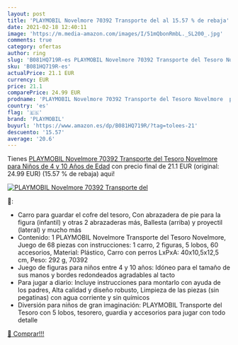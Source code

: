 ```yaml
---
layout: post
title: 'PLAYMOBIL Novelmore 70392 Transporte del al 15.57 % de rebaja'
date: 2021-02-18 12:40:11
image: 'https://m.media-amazon.com/images/I/51mQbonRmbL._SL200_.jpg'
comments: true
category: ofertas
author: ring
slug: 'B081HQ719R-es PLAYMOBIL Novelmore 70392 Transporte del Tesoro Novelmore...'
sku: 'B081HQ719R-es'
actualPrice: 21.1 EUR
currency: EUR
price: 21.1
comparePrice: 24.99 EUR
prodname: 'PLAYMOBIL Novelmore 70392 Transporte del Tesoro Novelmore  para Niños de 4 y 10 Años de Edad'
country: 'es'
flag: '🇪🇸'
brand: 'PLAYMOBIL'
buyurl: 'https://www.amazon.es/dp/B081HQ719R/?tag=tolees-21'
descuento: '15.57'
average: '20.6'
---
```


Tienes [PLAYMOBIL Novelmore 70392 Transporte del Tesoro Novelmore  para Niños de 4 y 10 Años de Edad](https://www.amazon.es/dp/B081HQ719R/?tag=tolees-21) con precio final de  21.1 EUR (original: 24.99 EUR) (15.57 %  de rebaja) aqui!

[![PLAYMOBIL Novelmore 70392 Transporte del](https://m.media-amazon.com/images/I/51mQbonRmbL._SL200_.jpg)](https://www.amazon.es/dp/B081HQ719R/?tag=tolees-21)

🔎:

- Carro para guardar el cofre del tesoro, Con abrazadera de pie para la figura (infantil) y otras 2 abrazaderas más, Ballesta (arriba) y proyectil (lateral) y mucho más
- Contenido: 1 PLAYMOBIL Novelmore Transporte del Tesoro Novelmore, Juego de 68 piezas con instrucciones: 1 carro, 2 figuras, 5 lobos, 60 accesorios, Material: Plástico, Carro con perros LxPxA: 40x10,5x12,5 cm, Peso: 292 g, 70392
- Juego de figuras para niños entre 4 y 10 años: Idóneo para el tamaño de sus manos y bordes redondeados agradables al tacto
- Para jugar a diario: Incluye instrucciones para montarlo con ayuda de los padres, Alta calidad y diseño robusto, Limpieza de las piezas (sin pegatinas) con agua corriente y sin químicos
- Diversión para niños de gran imaginación: PLAYMOBIL Transporte del Tesoro con 5 lobos, tesorero, guardia y accesorios para jugar con todo detalle

[🛒 Comprar!!!](https://www.amazon.es/dp/B081HQ719R/?tag=tolees-21)
